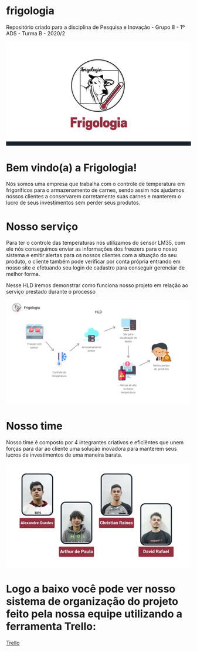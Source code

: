 # frigologia
Repositório criado para a disciplina de Pesquisa e Inovação - Grupo 8 - 1º ADS - Turma B - 2020/2

![](https://github.com/BandTec/frigologia/blob/main/Imagens/Frigologia.jpg)

# Bem vindo(a) a Frigologia!

Nós somos uma empresa que trabalha com o controle de temperatura em frigoríficos para o armazenamento de carnes, sendo assim nós ajudamos nossos clientes a conservarem corretamente suas carnes e manterem o lucro de seus investimentos sem perder seus produtos.

# Nosso serviço

Para ter o controle das temperaturas nós utilizamos do sensor LM35, com ele nós conseguimos enviar as informações dos freezers para o nosso sistema e emitir alertas para os nossos clientes com a situação do seu produto, o cliente também pode verificar por conta própria entrando em nosso site e efetuando seu login de cadastro para conseguir gerenciar de melhor forma.

Nesse HLD iremos demonstrar como funciona nosso projeto em relação ao serviço prestado durante o processo

![](https://github.com/BandTec/frigologia/blob/main/Tecnologia%20da%20Informa%C3%A7%C3%A3o/HLD%20e%20LLD/HLD%20V3.png)

# Nosso time

Nosso time é composto por 4 integrantes criativos e eficiêntes que unem forças para dar ao cliente uma solução inovadora para manterem seus lucros de investimentos de uma maneira barata.

![](https://github.com/BandTec/frigologia/blob/main/Imagens/time.jpg)

# Logo a baixo você pode ver nosso sistema de organização do projeto feito pela nossa equipe utilizando a ferramenta Trello:

<a href="https://trello.com/b/94emya6U/frigologia-sprint-2"> Trello </a>
